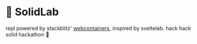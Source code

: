 # 🧪 SolidLab

repl powered by stackblitz' [webcontainers](https://webcontainers.io/), inspired by sveltelab. hack hack solid hackathon 🎉
